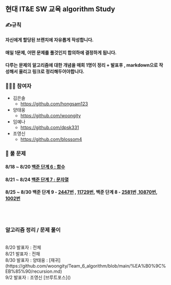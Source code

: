 ## 현대 IT&E SW 교육 algorithm Study


### ✍규칙

#### 자신에게 할당된 브랜치에 자유롭게 작성합니다.
#### 매일 1문제, 어떤 문제를 풀것인지 합의하에 결정하게 됩니다.
#### 다루는 문제의 알고리즘에 대한 개념을 매회 1명이 정리 + 발표후 , markdown으로 작성해서 올리고 링크로 정리해두어야합니다.

### 👨🏻‍💻 참여자

* 김은솔 
  * https://github.com/hongsam123
* 양태웅
  * https://github.com/woongity
* 임예나
  * https://github.com/dpsk331
* 조영신
  * https://github.com/blossom4
  
### 📝 풀 문제 

#### 8/18 ~ 8/20 [백준 단계 6 : 함수](https://www.acmicpc.net/step/5)
#### 8/21 ~ 8/24 [백준 단계 7 : 문자열](https://www.acmicpc.net/step/7)
#### 8/25 ~ 8/30 백준 단계 9 - [2447번](https://www.acmicpc.net/problem/2447) , [11729번](https://www.acmicpc.net/problem/11729), 백준 단계 8 - [2581번](https://www.acmicpc.net/problem/2581) ,[10870번](https://www.acmicpc.net/problem/10870), [1002번](https://www.acmicpc.net/problem/1002)
</br>
</br>

### 알고리즘 정리 / 문제 풀이
</br>
8/20 발표자 : 전체<br>
8/21 발표자 : 전채<br>
8/30 발표자 : 양태웅 : [재귀](https://github.com/woongity/Team_6_algorithm/blob/main/%EA%B0%9C%EB%85%90/recursion.md) </br>
9/2 발표자 : 조영신 [브루트포스]()

